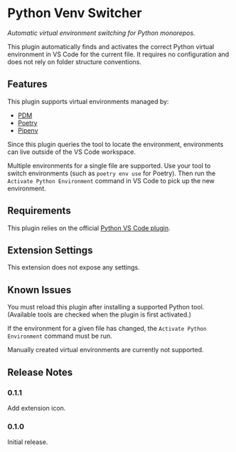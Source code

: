 # Python Venv Switcher

*Automatic virtual environment switching for Python monorepos.*

This plugin automatically finds and activates the correct Python virtual environment in VS Code for the current file.
It requires no configuration and does not rely on folder structure conventions.

## Features

This plugin supports virtual environments managed by:

* [PDM](https://pdm-project.org/)
* [Poetry](https://python-poetry.org)
* [Pipenv](https://pipenv.pypa.io/)

Since this plugin queries the tool to locate the environment, environments can live outside of the VS Code workspace.

Multiple environments for a single file are supported.
Use your tool to switch environments (such as `poetry env use` for Poetry). Then run the `Activate Python Environment` command in VS Code to pick up the new environment.

## Requirements

This plugin relies on the official [Python VS Code plugin](https://marketplace.visualstudio.com/items?itemName=ms-python.python).

## Extension Settings

This extension does not expose any settings.

## Known Issues

You must reload this plugin after installing a supported Python tool. (Available tools are checked when the plugin is first activated.)

If the environment for a given file has changed, the `Activate Python Environment` command must be run.

Manually created virtual environments are currently not supported.

## Release Notes

### 0.1.1

Add extension icon.

### 0.1.0

Initial release.
